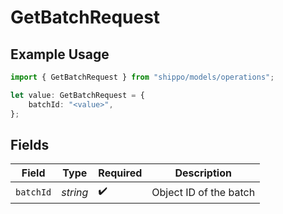 # GetBatchRequest

## Example Usage

```typescript
import { GetBatchRequest } from "shippo/models/operations";

let value: GetBatchRequest = {
    batchId: "<value>",
};
```

## Fields

| Field                  | Type                   | Required               | Description            |
| ---------------------- | ---------------------- | ---------------------- | ---------------------- |
| `batchId`              | *string*               | :heavy_check_mark:     | Object ID of the batch |